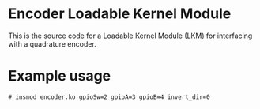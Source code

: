 # Encoder Loadable Kernel Module
This is the source code for a Loadable Kernel Module (LKM) for interfacing with a quadrature encoder.

# Example usage
`# insmod encoder.ko gpioSw=2 gpioA=3 gpioB=4 invert_dir=0`